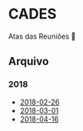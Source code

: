 # CADES

Atas das Reuniões :busts_in_silhouette:

## Arquivo

### 2018

- [2018-02-26](2018-02-26.md)
- [2018-03-01](2018-03-01.md)
- [2018-04-16](2018-04-16.md)
